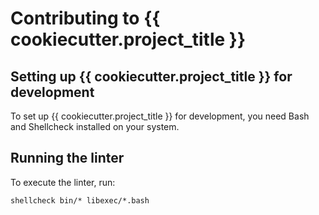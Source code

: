 # Contributing to {{ cookiecutter.project_title }}

## Setting up {{ cookiecutter.project_title }} for development

To set up {{ cookiecutter.project_title }} for development, you need
Bash and Shellcheck installed on your system.

## Running the linter

To execute the linter, run:

```shell
shellcheck bin/* libexec/*.bash
```
